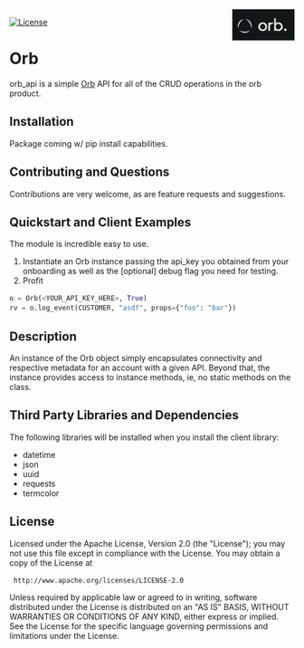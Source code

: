 <img src="icon.png" align="right" />

[![License](https://img.shields.io/badge/License-Apache_2.0-yellowgreen.svg)](https://opensource.org/licenses/Apache-2.0)  


# Orb

orb_api is a simple [Orb](https://www.withorb.com) API for all of the CRUD operations in the orb product.

## Installation
Package coming w/ pip install capabilities.

## Contributing and Questions
Contributions are very welcome, as are feature requests and suggestions.

## Quickstart and Client Examples

The module is incredible easy to use. 
1. Instantiate an Orb instance passing the api_key you obtained from your onboarding as well as the [optional] debug flag you need for testing.
2. Profit
```python
o = Orb(<YOUR_API_KEY_HERE>, True)
rv = o.log_event(CUSTOMER, "asdf", props={"foo": "bar"})
```

## Description
An instance of the Orb object simply encapsulates connectivity and respective metadata for an account with a given API.  Beyond that, the instance provides access to instance methods, ie, no static methods on the class. 

## Third Party Libraries and Dependencies

The following libraries will be installed when you install the client library:
* datetime
* json
* uuid
* requests
* termcolor 

## License
Licensed under the Apache License, Version 2.0 (the "License");
you may not use this file except in compliance with the License.
You may obtain a copy of the License at

     http://www.apache.org/licenses/LICENSE-2.0

Unless required by applicable law or agreed to in writing, software
distributed under the License is distributed on an "AS IS" BASIS,
WITHOUT WARRANTIES OR CONDITIONS OF ANY KIND, either express or implied.
See the License for the specific language governing permissions and
limitations under the License.

